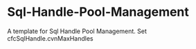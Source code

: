 # Sql-Handle-Pool-Management
A template for Sql Handle Pool Management. Set cfcSqlHandle.cvnMaxHandles 
